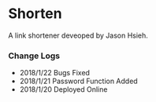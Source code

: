 # Shorten

A link shortener deveoped by Jason Hsieh.

### Change Logs
* 2018/1/22 Bugs Fixed
* 2018/1/21 Password Function Added
* 2018/1/20 Deployed Online
